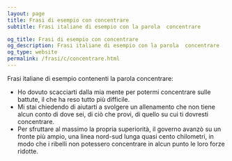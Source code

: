 ```yaml
---
layout: page
title: Frasi di esempio con concentrare 
subtitle: Frasi italiane di esempio con la parola  concentrare

og_title: Frasi di esempio con concentrare 
og_description: Frasi italiane di esempio con la parola  concentrare
og_type: website
permalink: /frasi/c/concentrare.html
---
```


Frasi italiane di esempio contenenti la parola concentrare:


- Ho dovuto scacciarti dalla mia mente per potermi concentrare sulle battute, il che ha reso tutto più difficile.
- Mi stai chiedendo di aiutarti a svolgere un allenamento che non tiene alcun conto di dove sei, di ciò che provi, di quello su cui ti dovresti concentrare.
- Per sfruttare al massimo la propria superiorità, il governo avanzò su un fronte più ampio, una linea nord-sud lunga quasi cento chilometri, in modo che i ribelli non potessero concentrare in alcun punto le loro forze ridotte.
